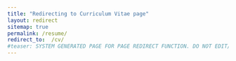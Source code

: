 ```yaml
---
title: "Redirecting to Curriculum Vitae page"
layout: redirect
sitemap: true
permalink: /resume/
redirect_to:  /cv/
#teaser: SYSTEM GENERATED PAGE FOR PAGE REDIRECT FUNCTION. DO NOT EDIT/RENAME/REMOVE THIS PAGE.
---
```

